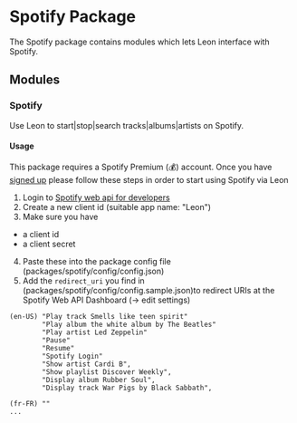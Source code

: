 # Spotify Package

The Spotify package contains modules which lets Leon interface with Spotify.

## Modules

### Spotify

Use Leon to start|stop|search tracks|albums|artists on Spotify.

#### Usage

This package requires a Spotify Premium (:moneybag:) account. Once you have [signed up](https://www.spotify.com) please
follow these steps in order to start using Spotify via Leon
1. Login to [Spotify web api for developers](https://developer.spotify.com/dashboard/login)
2. Create a new client id (suitable app name: "Leon")
3. Make sure you have 
  - a client id
  - a client secret
4. Paste these into the package config file (packages/spotify/config/config.json)
5. Add the `redirect_uri` you find in (packages/spotify/config/config.sample.json)to redirect URIs at the Spotify Web
 API Dashboard (-> edit settings) 

```
(en-US) "Play track Smells like teen spirit"
        "Play album the white album by The Beatles"
        "Play artist Led Zeppelin"
        "Pause"
        "Resume"
        "Spotify Login"
        "Show artist Cardi B",
        "Show playlist Discover Weekly",
        "Display album Rubber Soul",
        "Display track War Pigs by Black Sabbath",

(fr-FR) ""
...
```
